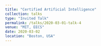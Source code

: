 ```yaml
---
title: "Certified Artificial Intelligence"
collection: talks
type: "Invited Talk"
permalink: /talks/2020-03-01-talk-4
venue: "MIT, EECS"
date: 2020-03-02
location: "Boston, USA"
---
```


